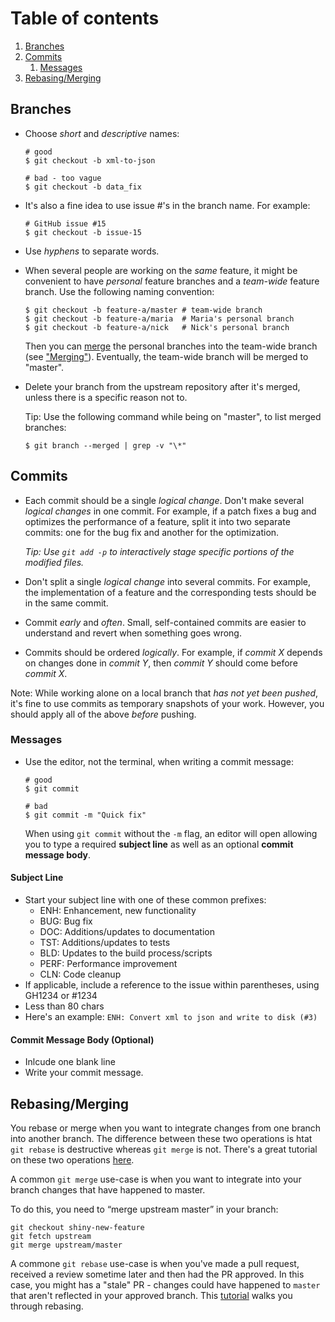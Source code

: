 # Table of contents

1. [Branches](#branches)
2. [Commits](#commits)
    1. [Messages](#messages)
3. [Rebasing/Merging](#rebasing/merging)

## Branches

* Choose *short* and *descriptive* names:

  ```shell
  # good
  $ git checkout -b xml-to-json

  # bad - too vague
  $ git checkout -b data_fix
  ```

* It's also a fine idea to use issue #'s in the branch name. For example:

  ```shell
  # GitHub issue #15
  $ git checkout -b issue-15
  ```

* Use *hyphens* to separate words.

* When several people are working on the *same* feature, it might be convenient
  to have *personal* feature branches and a *team-wide* feature branch.
  Use the following naming convention:

  ```shell
  $ git checkout -b feature-a/master # team-wide branch
  $ git checkout -b feature-a/maria  # Maria's personal branch
  $ git checkout -b feature-a/nick   # Nick's personal branch
  ```

  Then you can [merge](https://git-scm.com/docs/git-merge) the personal branches into the team-wide branch (see ["Merging"](#merging)).
  Eventually, the team-wide branch will be merged to "master".

* Delete your branch from the upstream repository after it's merged, unless
  there is a specific reason not to.

  Tip: Use the following command while being on "master", to list merged
  branches:

  ```shell
  $ git branch --merged | grep -v "\*"
  ```

## Commits

* Each commit should be a single *logical change*. Don't make several
  *logical changes* in one commit. For example, if a patch fixes a bug and
  optimizes the performance of a feature, split it into two separate commits: one for the bug fix and another for the optimization.

  *Tip: Use `git add -p` to interactively stage specific portions of the
  modified files.*

* Don't split a single *logical change* into several commits. For example,
  the implementation of a feature and the corresponding tests should be in the
  same commit.

* Commit *early* and *often*. Small, self-contained commits are easier to
  understand and revert when something goes wrong.

* Commits should be ordered *logically*. For example, if *commit X* depends
  on changes done in *commit Y*, then *commit Y* should come before *commit X*.

Note: While working alone on a local branch that *has not yet been pushed*, it's
fine to use commits as temporary snapshots of your work. However, you should apply all 
of the above *before* pushing.

### Messages

* Use the editor, not the terminal, when writing a commit message:

  ```shell
  # good
  $ git commit

  # bad
  $ git commit -m "Quick fix"
  ```

  When using `git commit` without the `-m` flag, an editor will open allowing you to
  type a required **subject line** as well as an optional **commit message body**.

#### Subject Line
 * Start your subject line with one of these common prefixes:
    - ENH: Enhancement, new functionality
    - BUG: Bug fix
    - DOC: Additions/updates to documentation
    - TST: Additions/updates to tests
    - BLD: Updates to the build process/scripts
    - PERF: Performance improvement
    - CLN: Code cleanup
  * If applicable, include a reference to the issue within parentheses, using GH1234 or #1234
  * Less than 80 chars
  * Here's an example:
    `ENH: Convert xml to json and write to disk (#3)`

#### Commit Message Body (Optional)
 * Inlcude one blank line
 * Write your commit message.

## Rebasing/Merging
You rebase or merge when you want to integrate changes from one branch into another branch. The difference
between these two operations is htat `git rebase` is destructive whereas `git merge` is not. There's
a great tutorial on these two operations [here](https://www.atlassian.com/git/tutorials/merging-vs-rebasing).

A common `git merge` use-case is when you want to integrate into your branch changes that have happened to master.

To do this, you need to “merge upstream master” in your branch:
  ```
  git checkout shiny-new-feature
  git fetch upstream
  git merge upstream/master
  ```
  
A commone `git rebase` use-case is when you've made a pull request, received a review sometime later and then had the PR
approved. In this case, you might has a "stale" PR - changes could have happened to `master` that aren't reflected in 
your approved branch. This [tutorial](https://github.com/edx/edx-platform/wiki/How-to-Rebase-a-Pull-Request) walks you 
through rebasing.
